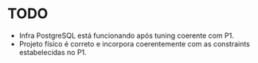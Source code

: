 # TODO

- Infra PostgreSQL está funcionando após tuning coerente com P1.
- Projeto físico é correto e incorpora coerentemente com as constraints estabelecidas no P1.
